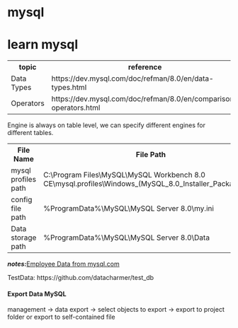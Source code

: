 # mysql

<h1>learn mysql</h1>

<table>
    <tr>
        <th>topic</th>
        <th>reference</th>
    </tr>
    <tr>
        <td>Data Types</td>
        <td>https://dev.mysql.com/doc/refman/8.0/en/data-types.html</td>
    </tr>
    <tr>
        <td>Operators</td>
        <td>https://dev.mysql.com/doc/refman/8.0/en/comparison-operators.html</td>
    </tr>
</table>

<p>Engine is always on table level, we can specify different engines for different tables.</p>

<table>
    <tr>
        <th>File Name</th>
        <th>File Path</th>
    </tr>
    <tr>
        <td>mysql profiles path</td>
        <td>C:\Program Files\MySQL\MySQL Workbench 8.0 CE\mysql.profiles\Windows_(MySQL_8.0_Installer_Package).xml</td>
    </tr>
    <tr>
        <td>config file path</td>
        <td>%ProgramData%\MySQL\MySQL Server 8.0\my.ini</td>
    </tr>
    <tr>
        <td>Data storage path</td>
        <td>%ProgramData%\MySQL\MySQL Server 8.0\Data</td>
    </tr>
</table>
<p><b><i>notes:</i></b><a href="https://dev.mysql.com/doc/employee/en/employees-installation.html">Employee Data from mysql.com</a></p>
TestData: https://github.com/datacharmer/test_db
<h4>Export Data MySQL</h4>
management -> data export -> select objects to export -> export to project folder or export to self-contained file